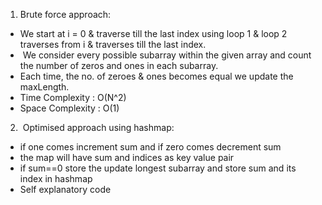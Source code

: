 1. Brute force approach:
* We start at i = 0 & traverse till the last index using loop 1 & loop 2 traverses from i & traverses till the last index.
*  We consider every possible subarray within the given array and count the number of zeros and ones in each subarray.
* Each time, the no. of zeroes & ones becomes equal we update the maxLength.
* Time Complexity : O(N^2)
* Space Complexity : O(1)
2.  Optimised approach using hashmap:
* if one comes increment sum and if zero comes decrement sum
* the map will have sum and indices as key value pair
* if sum==0 store the update longest subarray and store sum and its index in hashmap
* Self explanatory code